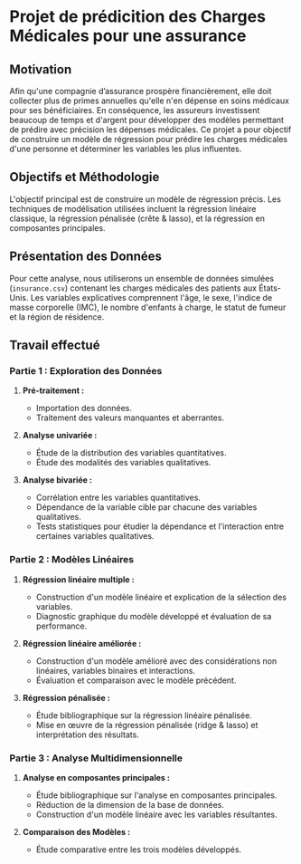 # Projet de prédicition des Charges Médicales pour une assurance 

## Motivation
Afin qu'une compagnie d’assurance prospère financièrement, elle doit collecter plus de primes annuelles qu'elle n'en dépense en soins médicaux pour ses bénéficiaires. En conséquence, les assureurs investissent beaucoup de temps et d'argent pour développer des modèles permettant de prédire avec précision les dépenses médicales. Ce projet a pour objectif de construire un modèle de régression pour prédire les charges médicales d'une personne et déterminer les variables les plus influentes.

## Objectifs et Méthodologie
L'objectif principal est de construire un modèle de régression précis. Les techniques de modélisation utilisées incluent la régression linéaire classique, la régression pénalisée (crête & lasso), et la régression en composantes principales.


## Présentation des Données
Pour cette analyse, nous utiliserons un ensemble de données simulées (`insurance.csv`) contenant les charges médicales des patients aux États-Unis. Les variables explicatives comprennent l'âge, le sexe, l'indice de masse corporelle (IMC), le nombre d'enfants à charge, le statut de fumeur et la région de résidence.

## Travail effectué

### Partie 1 : Exploration des Données
1. **Pré-traitement :**
   - Importation des données.
   - Traitement des valeurs manquantes et aberrantes.

2. **Analyse univariée :**
   - Étude de la distribution des variables quantitatives.
   - Étude des modalités des variables qualitatives.

3. **Analyse bivariée :**
   - Corrélation entre les variables quantitatives.
   - Dépendance de la variable cible par chacune des variables qualitatives.
   - Tests statistiques pour étudier la dépendance et l'interaction entre certaines variables qualitatives.

### Partie 2 : Modèles Linéaires
1. **Régression linéaire multiple :**
   - Construction d'un modèle linéaire et explication de la sélection des variables.
   - Diagnostic graphique du modèle développé et évaluation de sa performance.

2. **Régression linéaire améliorée :**
   - Construction d'un modèle amélioré avec des considérations non linéaires, variables binaires et interactions.
   - Évaluation et comparaison avec le modèle précédent.

3. **Régression pénalisée :**
   - Étude bibliographique sur la régression linéaire pénalisée.
   - Mise en œuvre de la régression pénalisée (ridge & lasso) et interprétation des résultats.

### Partie 3 : Analyse Multidimensionnelle
1. **Analyse en composantes principales :**
   - Étude bibliographique sur l'analyse en composantes principales.
   - Réduction de la dimension de la base de données.
   - Construction d'un modèle linéaire avec les variables résultantes.

2. **Comparaison des Modèles :**
   - Étude comparative entre les trois modèles développés.

